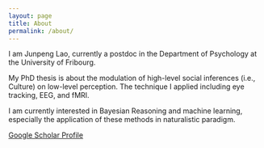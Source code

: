 ```yaml
---
layout: page
title: About
permalink: /about/
---
```


I am Junpeng Lao, currently a postdoc in the Department of Psychology at the University of Fribourg.

My PhD thesis is about the modulation of high-level social inferences (i.e., Culture) on low-level perception. The technique I applied including eye tracking, EEG, and fMRI.

I am currently interested in Bayesian Reasoning and machine learning, especially the application of these methods in naturalistic paradigm.

[Google Scholar Profile](https://scholar.google.com/citations?user=J-KhWL8AAAAJ&hl=en)
